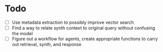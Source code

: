# Todo

- [ ] Use metadata extraction to possibly improve vector search
- [ ] Find a way to relate synth context to original query without confusing the model
- [ ] Figure out a workflow for agents, create appropriate functions to carry out retrieval, synth, and response
